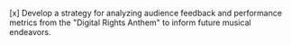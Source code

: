 [x] Develop a strategy for analyzing audience feedback and performance metrics from the "Digital Rights Anthem" to inform future musical endeavors.